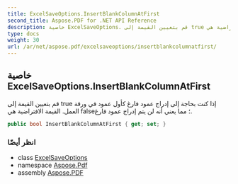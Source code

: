 ```yaml
---
title: ExcelSaveOptions.InsertBlankColumnAtFirst
second_title: Aspose.PDF for .NET API Reference
description: خاصية ExcelSaveOptions. قم بتعيين القيمة إلى true إذا كنت بحاجة إلى إدراج عمود فارغ كأول عمود في ورقة العمل. القيمة الافتراضية هي false، مما يعني أنه لن يتم إدراج عمود فارغ
type: docs
weight: 30
url: /ar/net/aspose.pdf/excelsaveoptions/insertblankcolumnatfirst/
---
```

## خاصية ExcelSaveOptions.InsertBlankColumnAtFirst

قم بتعيين القيمة إلى true إذا كنت بحاجة إلى إدراج عمود فارغ كأول عمود في ورقة العمل. القيمة الافتراضية هي false؛ مما يعني أنه لن يتم إدراج عمود فارغ.

```csharp
public bool InsertBlankColumnAtFirst { get; set; }
```

### انظر أيضًا

* class [ExcelSaveOptions](../)
* namespace [Aspose.Pdf](../../../aspose.pdf/)
* assembly [Aspose.PDF](../../../)